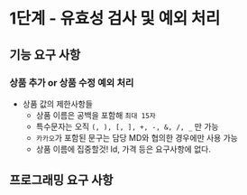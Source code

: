 # 1단계 - 유효성 검사 및 예외 처리
## 기능 요구 사항
### 상품 추가 or 상품 수정 예외 처리
- 상품 값의 제한사항들
  - 상품 이름은 공백을 포함해 `최대 15자`
  - 특수문자는 오직 `(, ), [, ], +, -, &, /, _` 만 가능
  - `카카오`가 포함된 문구는 담당 MD와 협의한 경우에만 사용 가능
  - 상품 이름에 집중할것! Id, 가격 등은 요구사항에 없다. 
## 프로그래밍 요구 사항
